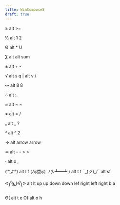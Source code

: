```yaml
---
title: WinComposeS
draft: true
---
```

≥ alt >=

½ alt 1 2

Θ alt * U

∑ alt alt sum

± alt + -

√ alt s q    |    alt v /

∞ alt 8 8

∴ alt :.

≈ alt ~ ~

≠ alt = / 

ₓ alt _ ?

² alt ^ 2

⇒ alt arrow arrow

↠ alt - - > >

· alt o ,

( ͡° ͜ʖ ͡°) alt l f
(ﾉಥ益ಥ）ﾉ彡┻━┻ )  alt t f
¯\_(ツ)_/¯ alt sf

ᕙ༼ຈل͜ຈ༽ᕗ alt lt up up down down lef right left right b a

ϴ( alt t e
Ο( alt o h


